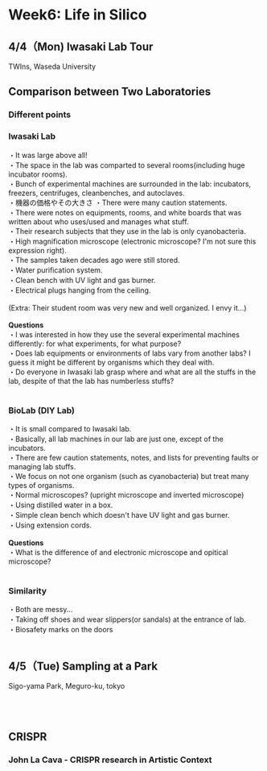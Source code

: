 # Week6: Life in Silico
## 4/4（Mon) Iwasaki Lab Tour
TWIns, Waseda University<br/>
## Comparison between Two Laboratories
### Different points
### Iwasaki Lab
・It was large above all!<br/>
・The space in the lab was comparted to several rooms(including huge incubator rooms).<br/>
・Bunch of experimental machines are surrounded in the lab: incubators, freezers, centrifuges, cleanbenches, and autoclaves. <br/>
・機器の価格やその大きさ
・There were many caution statements.<br/>
・There were notes on equipments, rooms, and white boards that was written about who uses/used and manages what stuff.<br/>
・Their research subjects that they use in the lab is only cyanobacteria.<br/>
・High magnification microscope (electronic microscope? I'm not sure this expression right).<br/>
・The samples taken decades ago were still stored. <br/>
・Water purification system.<br/>
・Clean bench with UV light and gas burner.<br/>
・Electrical plugs hanging from the ceiling.<br/>
<br/>
(Extra: Their student room was very new and well organized. I envy it...)<br/>
<br/>
**Questions**<br/>
・I was interested in how they use the several experimental machines differently: for what experiments, for what purpose?<br/>
・Does lab equipments or environments of labs vary from another labs? I guess it might be different by organisms which they deal with.<br/>
・Do everyone in Iwasaki lab grasp where and what are all the stuffs in the lab, despite of  that the lab has numberless stuffs?<br/>
<br/>
### BioLab (DIY Lab)
・It is small compared to Iwasaki lab.<br/>
・Basically, all lab machines in our lab are just one, except of the incubators.<br/>
・There are few caution statements, notes, and lists for preventing faults or managing lab stuffs.<br/>
・We focus on not one organism (such as cyanobacteria) but treat many types of organisms. <br/>
・Normal microscopes? (upright microscope and inverted microscope)<br/>
・Using distilled water in a box.<br/>
・Simple clean bench which doesn't have UV light and gas burner.<br/>
・Using extension cords.<br/>
<br/>
**Questions**<br/>
・What is the difference of and electronic microscope and opitical microscope?<br/>
<br/>
### Similarity
・Both are messy...<br/>
・Taking off shoes and wear slippers(or sandals) at the entrance of lab.<br/>
・Biosafety marks on the doors<br/>
<br/>
## 4/5（Tue) Sampling at a Park
Sigo-yama Park, Meguro-ku, tokyo<br/>
<br/>
<br/>
<br/>
## CRISPR
### John La Cava - CRISPR research in Artistic Context
<br/>
